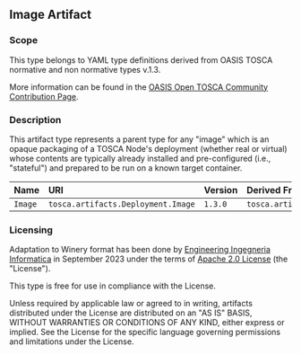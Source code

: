 ## Image Artifact

### Scope
This type belongs to YAML type definitions derived from OASIS TOSCA normative and non normative types v.1.3.

More information can be found in the [OASIS Open TOSCA Community Contribution Page](https://github.com/oasis-open/tosca-community-contributions/tree/master/profiles/org.oasis-open).

### Description
This artifact type represents a parent type for any "image" which is an opaque packaging of a TOSCA Node's deployment (whether real or virtual) whose contents are typically already installed and pre-configured (i.e., "stateful") and prepared to be run on a known target container.


| Name | URI | Version | Derived From |
|:---- |:--- |:------- |:------------ |
| `Image` | `tosca.artifacts.Deployment.Image` | `1.3.0` | `tosca.artifacts.Deployment` |


### Licensing
Adaptation to Winery format has been done by [Engineering Ingegneria Informatica](https://www.eng.it) in September 2023 under the terms of [Apache 2.0 License](https://www.apache.org/licenses/LICENSE-2.0) (the "License").

This type is free for use in compliance with the License.

Unless required by applicable law or agreed to in writing, artifacts distributed under the License are distributed on an "AS IS" BASIS, WITHOUT WARRANTIES OR CONDITIONS OF ANY KIND, either express or implied. See the License for the specific language governing permissions and limitations under the License.